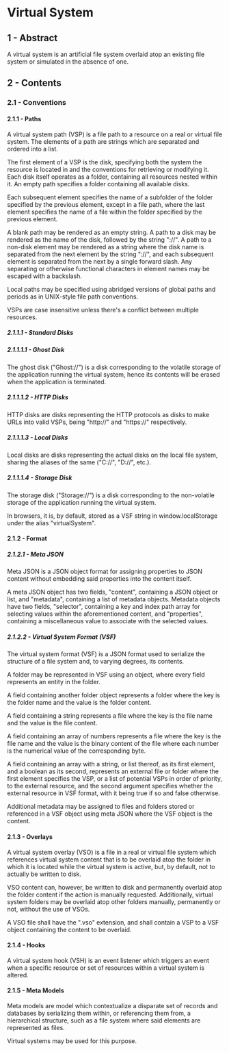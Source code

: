 # Virtual System

## 1 - Abstract

A virtual system is an artificial file system overlaid atop an existing file system or simulated in
the absence of one.

## 2 - Contents

### 2.1 - Conventions

#### 2.1.1 - Paths

A virtual system path (VSP) is a file path to a resource on a real or virtual file system. The
elements of a path are strings which are separated and ordered into a list.

The first element of a VSP is the disk, specifying both the system the resource is located in and
the conventions for retrieving or modifying it. Each disk itself operates as a folder, containing
all resources nested within it. An empty path specifies a folder containing all available disks.

Each subsequent element specifies the name of a subfolder of the folder specified by the previous
element, except in a file path, where the last element specifies the name of a file within the
folder specified by the previous element.

A blank path may be rendered as an empty string. A path to a disk may be rendered as the name
of the disk, followed by the string "://". A path to a non-disk element may be rendered as a string
where the disk name is separated from the next element by the string "://", and each subsequent
element is separated from the next by a single forward slash. Any separating or otherwise
functional characters in element names may be escaped with a backslash.

Local paths may be specified using abridged versions of global paths and periods as in UNIX-style
file path conventions.

VSPs are case insensitive unless there's a conflict between multiple resources.

##### 2.1.1.1 - Standard Disks

##### 2.1.1.1.1 - Ghost Disk

The ghost disk ("Ghost://") is a disk corresponding to the volatile storage of the application
running the virtual system, hence its contents will be erased when the application is terminated.

##### 2.1.1.1.2 - HTTP Disks

HTTP disks are disks representing the HTTP protocols as disks to make URLs into valid VSPs, being
"http://" and "https://" respectively.

##### 2.1.1.1.3 - Local Disks

Local disks are disks representing the actual disks on the local file system, sharing the aliases
of the same ("C://", "D://", etc.).

##### 2.1.1.1.4 - Storage Disk

The storage disk ("Storage://") is a disk corresponding to the non-volatile storage of the
application running the virtual system.

In browsers, it is, by default, stored as a VSF string in window.localStorage under the alias
"virtualSystem".

#### 2.1.2 - Format

##### 2.1.2.1 - Meta JSON

Meta JSON is a JSON object format for assigning properties to JSON content without embedding said
properties into the content itself.

A meta JSON object has two fields, "content", containing a JSON object or list, and "metadata",
containing a list of metadata objects. Metadata objects have two fields, "selector", containing a
key and index path array for selecting values within the aforementioned content, and "properties",
containing a miscellaneous value to associate with the selected values.

##### 2.1.2.2 - Virtual System Format (VSF)

The virtual system format (VSF) is a JSON format used to serialize the structure of a file system
and, to varying degrees, its contents.

A folder may be represented in VSF using an object, where every field represents an entity in the
folder.

A field containing another folder object represents a folder where the key is the folder name and
the value is the folder content.

A field containing a string represents a file where the key is the file name and the value is the
file content.

A field containing an array of numbers represents a file where the key is the file name and the
value is the binary content of the file where each number is the numerical value of the
corresponding byte.

A field containing an array with a string, or list thereof, as its first element, and a boolean as
its second, represents an external file or folder where the first element specifies the VSP, or a
list of potential VSPs in order of priority, to the external resource, and the second argument
specifies whether the external resource in VSF format, with it being true if so and false
otherwise.

Additional metadata may be assigned to files and folders stored or referenced in a VSF object using
meta JSON where the VSF object is the content.

#### 2.1.3 - Overlays

A virtual system overlay (VSO) is a file in a real or virtual file system which references virtual
system content that is to be overlaid atop the folder in which it is located while the virtual
system is active, but, by default, not to actually be written to disk.

VSO content can, however, be written to disk and permanently overlaid atop the folder content if
the action is manually requested. Additionally, virtual system folders may be overlaid atop other
folders manually, permanently or not, without the use of VSOs.

A VSO file shall have the ".vso" extension, and shall contain a VSP to a VSF object containing the
content to be overlaid.

#### 2.1.4 - Hooks

A virtual system hook (VSH) is an event listener which triggers an event when a specific resource
or set of resources within a virtual system is altered.

#### 2.1.5 - Meta Models

Meta models are model which contextualize a disparate set of records and databases by serializing
them within, or referencing them from, a hierarchical structure, such as a file system where said
elements are represented as files.

Virtual systems may be used for this purpose.
